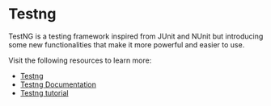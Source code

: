 # Testng

TestNG is a testing framework inspired from JUnit and NUnit but introducing some new functionalities that make it more powerful and easier to use.

Visit the following resources to learn more:

- [Testng](https://testng.org)
- [Testng Documentation](https://testng.org/doc/documentation-main.html)
- [Testng tutorial](https://www.guru99.com/all-about-testng-and-selenium.html)
